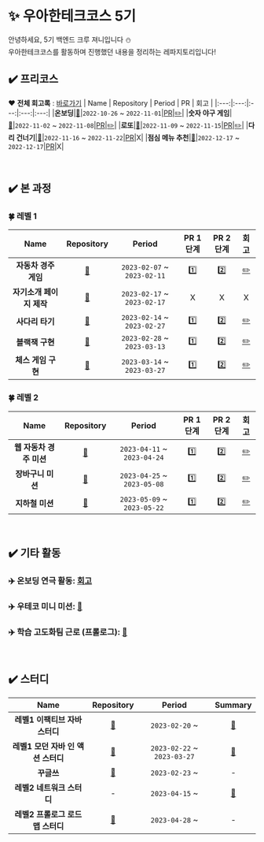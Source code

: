 # ✨ 우아한테크코스 5기 
안녕하세요, 5기 백엔드 크루 져니입니다 ⛄️  
우아한테크코스를 활동하며 진행했던 내용을 정리하는 레파지토리입니다!
<br>

## ✔️ 프리코스 
❤️ **전체 회고록** : [바로가기](https://cl8d.tistory.com/30)
| Name | Repository | Period | PR | 회고 |
|:---:|:---:|:---:|:---:|:---:|
|__온보딩__|[📕](https://github.com/Cl8D/java-onboarding/tree/cl8d)|`2022-10-26` ~ `2022-11-01`|[PR](https://github.com/woowacourse-precourse/java-onboarding/pull/669)|[✏️](https://cl8d.tistory.com/27)|
|__숫자 야구 게임__|[📕](https://github.com/Cl8D/java-baseball/tree/Cl8D)|`2022-11-02` ~ `2022-11-08`|[PR](https://github.com/woowacourse-precourse/java-baseball/pull/950)|[✏️](https://cl8d.tistory.com/28)|
|__로또__|[📕](https://github.com/Cl8D/java-lotto/tree/Cl8D)|`2022-11-09` ~ `2022-11-15`|[PR](https://github.com/woowacourse-precourse/java-lotto/pull/971)|[✏️](https://cl8d.tistory.com/29)|
|__다리 건너기__|[📕](https://github.com/Cl8D/java-bridge/tree/Cl8D)|`2022-11-16` ~ `2022-11-22`|[PR](https://github.com/woowacourse-precourse/java-bridge/pull/819)|Ⅹ|
|__점심 메뉴 추천__|[📕](https://github.com/Cl8D/java-menu/tree/Cl8D)|`2022-12-17` ~ `2022-12-17`|[PR](https://github.com/woowacourse-precourse/java-menu/pull/97)|Ⅹ|

<br>

## ✔️ 본 과정
### 🍀 레벨 1
| Name | Repository | Period | PR 1단계 | PR 2단계 | 회고 |
|:---:|:---:|:---:|:---:|:---:|:---:|
|__자동차 경주 게임__|[📕](https://github.com/Cl8D/java-racingcar)|`2023-02-07` ~ `2023-02-11`|[1️⃣](https://github.com/woowacourse/java-racingcar/pull/455)|[2️⃣](https://github.com/woowacourse/java-racingcar/pull/619)|[✏️](https://cl8d.tistory.com/33)|
|__자기소개 페이지 제작__|[📕](https://github.com/Cl8D/web-introduction)|`2023-02-17` ~ `2023-02-17`|Ⅹ|Ⅹ|Ⅹ|
|__사다리 타기__|[📕](https://github.com/Cl8D/java-ladder)|`2023-02-14` ~ `2023-02-27`|[1️⃣](https://github.com/woowacourse/java-ladder/pull/140)|[2️⃣](https://github.com/woowacourse/java-ladder/pull/156)|[✏️](https://cl8d.tistory.com/45)|
|__블랙잭 구현__|[📕](https://github.com/Cl8D/java-blackjack)|`2023-02-28` ~ `2023-03-13`|[1️⃣](https://github.com/woowacourse/java-blackjack/pull/452)|[2️⃣](https://github.com/woowacourse/java-blackjack/pull/538)|[✏️](https://cl8d.tistory.com/47)|
|__체스 게임 구현__|[📕](https://github.com/cl8d/java-chess)|`2023-03-14` ~ `2023-03-27`|[1️⃣](https://github.com/woowacourse/java-chess/pull/485)|[2️⃣](https://github.com/woowacourse/java-chess/pull/604)|[✏️](https://cl8d.tistory.com/51)|

### 🍀 레벨 2
| Name | Repository | Period | PR 1단계 | PR 2단계 | 회고 |
|:---:|:---:|:---:|:---:|:---:|:---:|
|__웹 자동차 경주 미션__|[📕](https://github.com/Cl8D/jwp-racingcar)|`2023-04-11` ~ `2023-04-24`|[1️⃣](https://github.com/woowacourse/jwp-racingcar/pull/61)|[2️⃣](https://github.com/woowacourse/jwp-racingcar/pull/99)|[✏️](https://cl8d.tistory.com/65)|
|__장바구니 미션__|[📕](https://github.com/cl8d/jwp-shopping-cart)|`2023-04-25` ~ `2023-05-08`|[1️⃣](https://github.com/woowacourse/jwp-shopping-cart/pull/202)|[2️⃣](https://github.com/woowacourse/jwp-shopping-cart/pull/270)|[✏️](https://cl8d.tistory.com/86)|
|__지하철 미션__|[📕](https://github.com/cl8d/jwp-subway-path)|`2023-05-09` ~ `2023-05-22`|[1️⃣](https://github.com/woowacourse/jwp-subway-path/pull/45)|[2️⃣](https://github.com/woowacourse/jwp-subway-path/pull/111)|[✏️](https://cl8d.tistory.com/91)|


<br>

## ✔️ 기타 활동
### ✈️ 온보딩 연극 활동: [회고](https://github.com/woowacourse/retrospective/discussions/29#discussioncomment-4954331)
### ✈️ 우테코 미니 미션: [📕](https://github.com/Cl8D/wootecho-mini-mission)
### ✈️ 학습 고도화팀 근로 (프롤로그): [📕](https://github.com/woowacourse/prolog)

<br>

## ✔️ 스터디
| Name | Repository | Period | Summary |
|:---:|:---:|:---:|:---:|
| __레벨1 이팩티브 자바 스터디__ | [📕](https://github.com/woowacourse-study/2023-Singleton-Effective-Java-Study) | `2023-02-20` ~ | [💬](https://cl8d.tistory.com/category/Java/Effective%20Java)  |
| __레벨1 모던 자바 인 액션 스터디__ | [📕](https://github.com/woowacourse-study/2023-modern-java-in-action) | `2023-02-22` ~ `2023-03-27`| [💬](https://cl8d.tistory.com/category/Java/Modern%20Java%20in%20Action) |
| __꾸글쓰__ | [📕](https://github.com/woowacourse-study/Gugles) | `2023-02-23` ~ | - |
| __레벨2 네트워크 스터디__ | - | `2023-04-15` ~ | [💬](https://cl8d.tistory.com/search/Network) |
| __레벨2 프롤로그 로드맵 스터디__ | [📕](https://github.com/woowacourse-study/KISSTUDY) | `2023-04-28` ~ | - |
